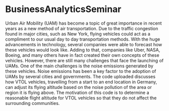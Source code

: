 # BusinessAnalyticsSeminar

Urban Air Mobility (UAM) has become a topic of great importance in recent
years as a new method of air transportation. Due to the traffic congestion found in
major cities, such as New York, flying vehicles could act as a compliment to our usual
day to day transportation methods. With the huge advancements in technology,
several companies were able to forecast how these vehicles would look like. Adding to
that, companies like Uber, NASA, Boeing, and many others have in fact created their
own concepts of these vehicles. However, there are still many challenges that face
the launching of UAMs. One of the main challenges is the noise emissions generated
by these vehicles. Noise emissions has been a key factor to the adoption of UAMs by
several cities and governments. The code uploaded discusses how VTOL vehicles, travelling from a
start to an end location in Germany, can adjust its flying altitude based on the noise
pollution of the area or region it is flying above. The motivation of this code is to
determine a reasonable flight altitude for VTOL vehicles so that they do not affect
the surrounding communities.
